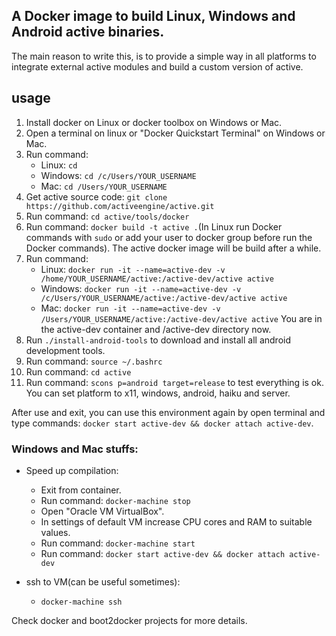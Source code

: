 ## A Docker image to build Linux, Windows and Android active binaries.

The main reason to write this, is to provide a simple way in all platforms to integrate external active modules and build a custom version of active.

## usage
1. Install docker on Linux or docker toolbox on Windows or Mac.
2. Open a terminal on linux or "Docker Quickstart Terminal" on Windows or Mac.
3. Run command:
	- Linux: `cd`
	- Windows: `cd /c/Users/YOUR_USERNAME`
	- Mac: `cd /Users/YOUR_USERNAME`
4. Get active source code: `git clone https://github.com/activeengine/active.git`
5. Run command: `cd active/tools/docker`
6. Run command: `docker build -t active .`(In Linux run Docker commands with `sudo` or add your user to docker group before run the Docker commands). The active docker image will be build after a while.
7. Run command:
	- Linux: `docker run -it --name=active-dev -v /home/YOUR_USERNAME/active:/active-dev/active active`
	- Windows: `docker run -it --name=active-dev -v /c/Users/YOUR_USERNAME/active:/active-dev/active active`
	- Mac: `docker run -it --name=active-dev -v /Users/YOUR_USERNAME/active:/active-dev/active active`
	You are in the active-dev container and /active-dev directory now.
8. Run `./install-android-tools` to download and install all android development tools.
9. Run command: `source ~/.bashrc`
10. Run command: `cd active`
11. Run command: `scons p=android target=release` to test everything is ok. You can set platform to x11, windows, android, haiku and server.

After use and exit, you can use this environment again by open terminal and type commands: `docker start active-dev && docker attach active-dev`.

### Windows and Mac stuffs:

- Speed up compilation:
	- Exit from container.
	- Run command: `docker-machine stop`
	- Open "Oracle VM VirtualBox".
	- In settings of default VM increase CPU cores and RAM to suitable values.
	- Run command: `docker-machine start`
	- Run command: `docker start active-dev && docker attach active-dev`

- ssh to VM(can be useful sometimes):
	- `docker-machine ssh`

Check docker and boot2docker projects for more details.
